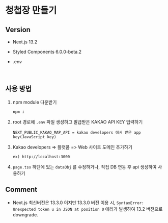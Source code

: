 # 청첩장 만들기

## Version

- Next.js 13.2

- Styled Components 6.0.0-beta.2

- .env

<br>

## 사용 방법

1. npm module 다운받기

   ```
   npm i
   ```

2. root 경로에 `.env` 파일 생성하고 발급받은 KAKAO API KEY 입력하기

   ```
   NEXT_PUBLIC_KAKAO_MAP_API = kakao developers 에서 받은 app key(JavaScript key)
   ```

3. Kakao developers => 플랫폼 => Web 사이트 도메인 추가하기

   ```
   ex) http://localhost:3000
   ```

4. `page.tsx` 하단에 있는 `dataObj` 를 수정하거나, 직접 DB 연동 후 api 생성하여 사용하기

## Comment

- Next.js 최신버전은 13.3.0 이지만 13.3.0 버전 이용 시, `SyntaxError: Unexpected token u in JSON at position 0` 에러가 발생하여 13.2 버전으로 downgrade.
